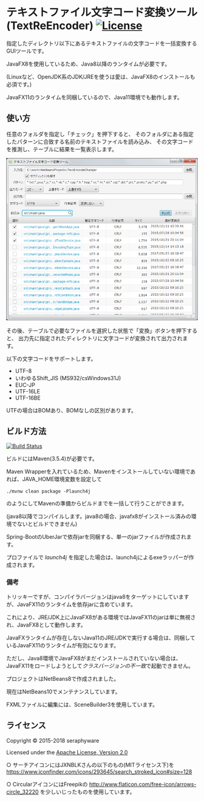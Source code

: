 テキストファイル文字コード変換ツール(TextReEncoder) [![License](https://img.shields.io/badge/License-Apache%202.0-blue.svg)](https://opensource.org/licenses/Apache-2.0)
=================================================
指定したディレクトリ以下にあるテキストファイルの文字コードを一括変換するGUIツールです。

JavaFX8を使用しているため、Java8以降のランタイムが必要です。

(Linuxなど、OpenJDK系のJDK/JREを使うは愛は、JavaFX8のインストールも必須です。)

JavaFX11のランタイムを同梱しているので、Java11環境でも動作します。


使い方
------

任意のフォルダを指定し「チェック」を押下すると、
そのフォルダにある指定したパターンに合致する名前のテキストファイルを読み込み、
その文字コードを推測し、テーブルに結果を一覧表示します。

![screen capture 1](src/site/resources/images/screen-capture1.png?raw=true "screen capture1")

その後、テーブルで必要なファイルを選択した状態で「変換」ボタンを押下すると、
出力先に指定されたディレクトリに文字コードが変換されて出力されます。

以下の文字コードをサポートします。
- UTF-8
- いわゆるShift_JIS (MS932/csWindows31J)
- EUC-JP
- UTF-16LE
- UTF-16BE

UTFの場合はBOMあり、BOMなしの区別があります。

ビルド方法
----------------
[![Build Status](https://travis-ci.org/seraphy/TextReEncoder.svg)](https://travis-ci.org/seraphy/TextReEncoder)

ビルドにはMaven(3.5.4)が必要です。

Maven Wrapperを入れているため、Mavenをインストールしていない環境であれば、JAVA_HOME環境変数を設定して

```
./mvnw clean package -Plaunch4j
```

のようにしてMavenの準備からビルドまでを一括して行うことができます。

(java8以降でコンパイルします。java8の場合、javafx8がインストール済みの環境でないとビルドできません)

Spring-BootのUberJarで依存jarを同梱する、単一のjarファイルが作成されます。

プロファイルで *launch4j* を指定した場合は、launch4jによるexeラッパーが作成されます。


### 備考

トリッキーですが、コンパイラバージョンはjava8をターゲットにしていますが、JavaFX11のランタイムを依存jarに含めています。

これにより、JRE/JDK上にJavaFX8がある環境ではJavaFX11のjarは単に無視され、JavaFX8として動作します。

JavaFXランタイムが存在しないJava11のJRE/JDKで実行する場合は、同梱しているJavaFX11のランタイムが有効になります。

ただし、Java8環境でJavaFX8がまだインストールされていない場合は、JavaFX11をロードしようとして*クラスバージョンの不一致*で起動できません。

プロジェクトはNetBeans8で作成されました。

現在はNetBeans10でメンテナンスしています。

FXMLファイルに編集には、SceneBuilder3を使用しています。

 
ライセンス
----------
Copyright &copy; 2015-2018 seraphyware

Licensed under the [Apache License, Version 2.0][Apache]

[Apache]: http://www.apache.org/licenses/LICENSE-2.0


○ サーチアイコンにはJXNBLKさんの以下のもの(MITライセンス下)を
https://www.iconfinder.com/icons/293645/search_stroked_icon#size=128

○ CircularアイコンにはFreepikの
http://www.flaticon.com/free-icon/arrows-circle_32220
を少しいじったものを使用しています。
